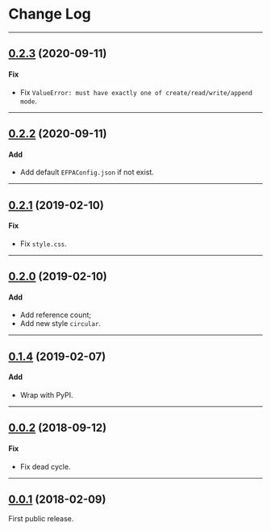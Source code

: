 # Change Log

-----

## [0.2.3](https://github.com/EyreFree/EFPodsAnalyzer/releases/tag/0.2.3) (2020-09-11)

#### Fix

* Fix `ValueError: must have exactly one of create/read/write/append mode`.

---

## [0.2.2](https://github.com/EyreFree/EFPodsAnalyzer/releases/tag/0.2.2) (2020-09-11)

#### Add

* Add default `EFPAConfig.json` if not exist.

---

## [0.2.1](https://github.com/EyreFree/EFPodsAnalyzer/releases/tag/0.2.1) (2019-02-10)

#### Fix

* Fix `style.css`.

---

## [0.2.0](https://github.com/EyreFree/EFPodsAnalyzer/releases/tag/0.2.0) (2019-02-10)

#### Add

* Add reference count;
* Add new style `circular`.

---

## [0.1.4](https://github.com/EyreFree/EFPodsAnalyzer/releases/tag/0.1.4) (2019-02-07)

#### Add

* Wrap with PyPI.

---

## [0.0.2](https://github.com/EyreFree/EFPodsAnalyzer/releases/tag/0.0.2) (2018-09-12)

#### Fix

* Fix dead cycle.

---

## [0.0.1](https://github.com/EyreFree/EFPodsAnalyzer/releases/tag/0.0.1) (2018-02-09)

First public release.
